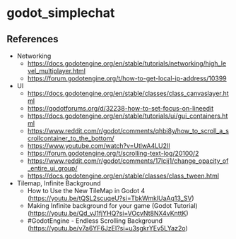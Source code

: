 # godot_simplechat

## References
- Networking
  - https://docs.godotengine.org/en/stable/tutorials/networking/high_level_multiplayer.html
  - https://forum.godotengine.org/t/how-to-get-local-ip-address/10399
- UI
  - https://docs.godotengine.org/en/stable/classes/class_canvaslayer.html
  - https://godotforums.org/d/32238-how-to-set-focus-on-lineedit
  - https://docs.godotengine.org/en/stable/tutorials/ui/gui_containers.html
  - https://www.reddit.com/r/godot/comments/qhbi8y/how_to_scroll_a_scrollcontainer_to_the_bottom/
  - https://www.youtube.com/watch?v=UtlwA4LU2II
  - https://forum.godotengine.org/t/scrolling-text-log/20100/2
  - https://www.reddit.com/r/godot/comments/17lcij1/change_opacity_of_entire_ui_group/
  - https://docs.godotengine.org/en/stable/classes/class_tween.html
- Tilemap, Infinite Background
  - How to Use the New TileMap in Godot 4 (https://youtu.be/tQSL2scuqeU?si=TbkWmklUaAq13_SV)
  - Making Infinite background for your game (Godot Tutorial) (https://youtu.be/Qd_vJ1fjYHQ?si=VOcvNt8NX4vKnttK)
  - #GodotEngine - Endless Scrolling Background (https://youtu.be/v7a6YF6JzEI?si=u3sgkrYEv5LYaz2o)
